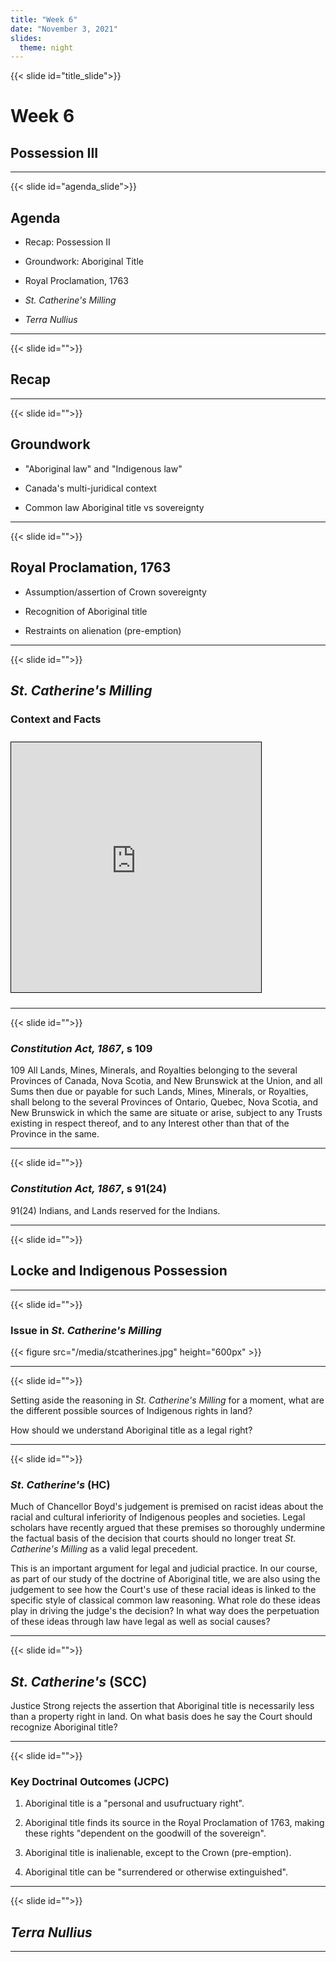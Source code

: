 ```yaml
---
title: "Week 6"
date: "November 3, 2021"
slides:
  theme: night
---
```




{{< slide id="title_slide">}}

# Week 6

## Possession III


---





{{< slide id="agenda_slide">}}

## Agenda

- Recap: Possession II

- Groundwork: Aboriginal Title

- Royal Proclamation, 1763

- *St. Catherine's Milling*

- *Terra Nullius*

---





{{< slide id="">}}

## Recap




---





{{< slide id="">}}

## Groundwork

- "Aboriginal law" and "Indigenous law"

- Canada's multi-juridical context

- Common law Aboriginal title vs sovereignty



---





{{< slide id="">}}

## Royal Proclamation, 1763

- Assumption/assertion of Crown sovereignty 

- Recognition of Aboriginal title

- Restraints on alienation (pre-emption) 



---





{{< slide id="">}}

## *St. Catherine's Milling*

### Context and Facts

<iframe height="400" width="400" src="https://native-land.ca/wp-content/themes/Native-Land-Theme/embed/embed.html?maps=territories,treaties&name=treaty3" style="border:1px solid black; margin-top: 10px; margin-bottom: 10px;"></iframe>




---





{{< slide id="">}}

### *Constitution Act, 1867*, s 109

109 All Lands, Mines, Minerals, and Royalties belonging to the several Provinces of Canada, Nova Scotia, and New Brunswick at the Union, and all Sums then due or payable for such Lands, Mines, Minerals, or Royalties, shall belong to the several Provinces of Ontario, Quebec, Nova Scotia, and New Brunswick in which the same are situate or arise, subject to any Trusts existing in respect thereof, and to any Interest other than that of the Province in the same.




---





{{< slide id="">}}

### *Constitution Act, 1867*, s 91(24)

91(24) Indians, and Lands reserved for the Indians.




---





{{< slide id="">}}

## Locke and Indigenous Possession




---





{{< slide id="">}}

### Issue in *St. Catherine's Milling*

{{< figure src="/media/stcatherines.jpg" height="600px" >}}

---





{{< slide id="">}}

Setting aside the reasoning in *St. Catherine's Milling* for a moment, what are the different possible sources of Indigenous rights in land? 

How should we understand Aboriginal title as a legal right? 



---





{{< slide id="">}}

### *St. Catherine's* (HC)

Much of Chancellor Boyd's judgement is premised on racist ideas about the racial and cultural inferiority of Indigenous peoples and societies. Legal scholars have recently argued that these premises so thoroughly undermine the factual basis of the decision that courts should no longer treat *St. Catherine's Milling* as a valid legal precedent.

This is an important argument for legal and judicial practice. In our course, as part of our study of the doctrine of Aboriginal title, we are also using the judgement to see how the Court's use of these racial ideas is linked to the specific style of classical common law reasoning. What role do these ideas play in driving the judge's the decision? In what way does the perpetuation of these ideas through law have legal as well as social causes?




---





{{< slide id="">}}

## *St. Catherine's* (SCC)

Justice Strong rejects the assertion that Aboriginal title is necessarily less than a property right in land. On what basis does he say the Court should recognize Aboriginal title? 




---





{{< slide id="">}}

### Key Doctrinal Outcomes (JCPC)

1. Aboriginal title is a "personal and usufructuary right".

2. Aboriginal title finds its source in the Royal Proclamation of 1763, making these rights "dependent on the goodwill of the sovereign".

3. Aboriginal title is inalienable, except to the Crown (pre-emption).

4. Aboriginal title can be "surrendered or otherwise extinguished".




---





{{< slide id="">}}

## *Terra Nullius*




---

